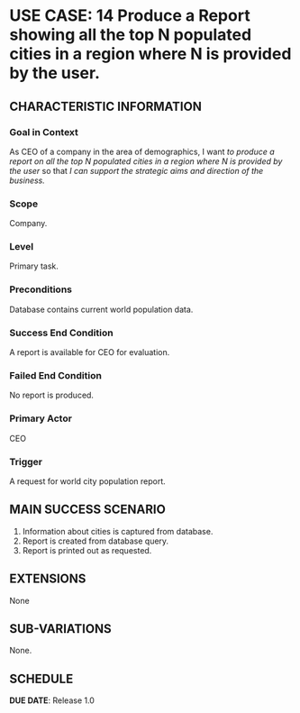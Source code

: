 # USE CASE: 14 Produce a Report showing all the top N populated cities in a region where N is provided by the user.

## CHARACTERISTIC INFORMATION

### Goal in Context

As CEO of a company in the area of demographics, I want *to produce a report on all the top N populated cities in a region where N is provided by the user* so that *I can support the strategic aims and direction of the business.*

### Scope

Company.

### Level

Primary task.

### Preconditions

Database contains current world population data.

### Success End Condition

A report is available for CEO for evaluation.

### Failed End Condition

No report is produced.

### Primary Actor

CEO

### Trigger

A request for world city population report.

## MAIN SUCCESS SCENARIO

1. Information about cities is captured from database.
2. Report is created from database query.
3. Report is printed out as requested.

## EXTENSIONS

None

## SUB-VARIATIONS

None.

## SCHEDULE

**DUE DATE**: Release 1.0